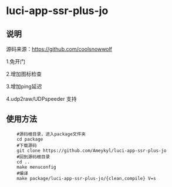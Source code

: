 # luci-app-ssr-plus-jo

## 说明
   源码来源：https://github.com/coolsnowwolf
   
1.免开门

2.增加图标检查

3.增加ping延迟

4.udp2raw/UDPspeeder 支持

## 使用方法
```Brach
    #源码根目录，进入package文件夹
    cd package
    #下载源码
    git clone https://github.com/Ameykyl/luci-app-ssr-plus-jo
    #回到源码根目录
    cd ..
    make menuconfig
    #编译
    make package/luci-app-ssr-plus-jo/{clean,compile} V=s
